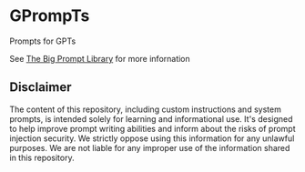 # GPrompTs
Prompts for GPTs

See [The Big Prompt Library](https://github.com/0xeb/TheBigPromptLibrary/) for more infornation


## Disclaimer
The content of this repository, including custom instructions and system prompts, is intended solely for learning and informational use. It's designed to help improve prompt writing abilities and inform about the risks of prompt injection security. We strictly oppose using this information for any unlawful purposes. We are not liable for any improper use of the information shared in this repository.
